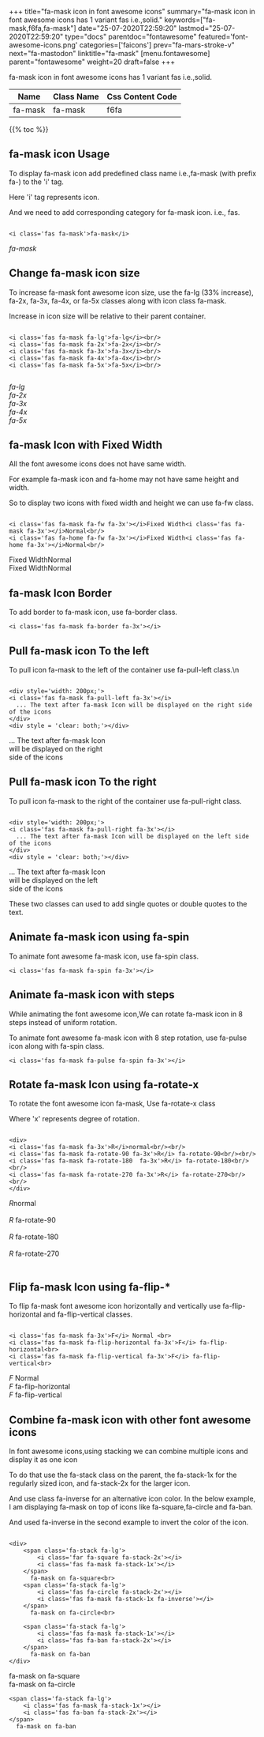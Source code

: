+++
title="fa-mask icon in font awesome icons"
summary="fa-mask icon in font awesome icons has 1 variant fas i.e.,solid."
keywords=["fa-mask,f6fa,fa-mask"]
date="25-07-2020T22:59:20"
lastmod="25-07-2020T22:59:20"
type="docs"
parentdoc="fontawesome"
featured='font-awesome-icons.png'
categories=['faicons']
prev="fa-mars-stroke-v"
next="fa-mastodon"
linktitle="fa-mask"
[menu.fontawesome]
parent="fontawesome"
weight=20
draft=false
+++


fa-mask icon in font awesome icons has 1 variant fas i.e.,solid.

<div class='table-responsive'><table class='table'><thead><tr><th>Name</th><th>Class Name</th><th>Css Content Code</th></tr></thead><tbody><tr><td>fa-mask</td><td>fa-mask</td><td>f6fa</td></tr></tbody></table></div>


{{% toc %}}


## fa-mask icon Usage

To display fa-mask icon add predefined class name i.e.,fa-mask (with prefix fa-) to the 'i' tag.

Here 'i' tag represents icon.

And we need to add corresponding category for fa-mask icon. i.e., fas.


```

<i class='fas fa-mask'>fa-mask</i>
```

<i class='fas fa-mask'>fa-mask</i>




## Change fa-mask icon size
To increase fa-mask font awesome icon size, use the fa-lg (33% increase), fa-2x, fa-3x, fa-4x, or fa-5x classes along with icon class fa-mask.

Increase in icon size will be relative to their parent container. 

```

<i class='fas fa-mask fa-lg'>fa-lg</i><br/>
<i class='fas fa-mask fa-2x'>fa-2x</i><br/>
<i class='fas fa-mask fa-3x'>fa-3x</i><br/>
<i class='fas fa-mask fa-4x'>fa-4x</i><br/>
<i class='fas fa-mask fa-5x'>fa-5x</i><br/>
            
```

<i class='fas fa-mask fa-lg'>fa-lg</i><br/>
<i class='fas fa-mask fa-2x'>fa-2x</i><br/>
<i class='fas fa-mask fa-3x'>fa-3x</i><br/>
<i class='fas fa-mask fa-4x'>fa-4x</i><br/>
<i class='fas fa-mask fa-5x'>fa-5x</i><br/>
            



## fa-mask Icon with Fixed Width 

All the font awesome icons does not have same width.

For example fa-mask icon and fa-home may not have same height and width.

So to display two icons with fixed width and height we can use fa-fw class.


```

<i class='fas fa-mask fa-fw fa-3x'></i>Fixed Width<i class='fas fa-mask fa-3x'></i>Normal<br/>
<i class='fas fa-home fa-fw fa-3x'></i>Fixed Width<i class='fas fa-home fa-3x'></i>Normal<br/>
```

<i class='fas fa-mask fa-fw fa-3x'></i>Fixed Width<i class='fas fa-mask fa-3x'></i>Normal<br/>
<i class='fas fa-home fa-fw fa-3x'></i>Fixed Width<i class='fas fa-home fa-3x'></i>Normal<br/>



## fa-mask Icon Border 

To add border to fa-mask icon, use fa-border class.


```
<i class='fas fa-mask fa-border fa-3x'></i>

```
<i class='fas fa-mask fa-border fa-3x'></i>





## Pull fa-mask icon To the left

To pull icon fa-mask to the left of the container use fa-pull-left class.\n

```

<div style='width: 200px;'>
<i class='fas fa-mask fa-pull-left fa-3x'></i>
  ... The text after fa-mask Icon will be displayed on the right side of the icons
</div>
<div style = 'clear: both;'></div>
```

<div style='width: 200px;'>
<i class='fas fa-mask fa-pull-left fa-3x'></i>
  ... The text after fa-mask Icon will be displayed on the right side of the icons
</div>
<div style = 'clear: both;'></div>




## Pull fa-mask icon To the right
To pull icon fa-mask to the right of the container use fa-pull-right class.

```

<div style='width: 200px;'>
<i class='fas fa-mask fa-pull-right fa-3x'></i>
  ... The text after fa-mask Icon will be displayed on the left side of the icons
</div>
<div style = 'clear: both;'></div>
```

<div style='width: 200px;'>
<i class='fas fa-mask fa-pull-right fa-3x'></i>
  ... The text after fa-mask Icon will be displayed on the left side of the icons
</div>
<div style = 'clear: both;'></div>

These two classes can used to add single quotes or double quotes to the text.


## Animate fa-mask icon using fa-spin
To animate font awesome fa-mask icon, use fa-spin class.

```
<i class='fas fa-mask fa-spin fa-3x'></i>
```
<i class='fas fa-mask fa-spin fa-3x'></i>




## Animate fa-mask icon with steps
While animating the font awesome icon,We can rotate fa-mask icon in 8 steps instead of uniform rotation.

To animate font awesome fa-mask icon with 8 step rotation, use fa-pulse icon along with fa-spin class.


```
<i class='fas fa-mask fa-pulse fa-spin fa-3x'></i>

```
<i class='fas fa-mask fa-pulse fa-spin fa-3x'></i>





## Rotate fa-mask Icon using fa-rotate-x
To rotate the font awesome icon fa-mask, Use fa-rotate-x class

Where 'x' represents degree of rotation.


```

<div>
<i class='fas fa-mask fa-3x'>R</i>normal<br/><br/>
<i class='fas fa-mask fa-rotate-90 fa-3x'>R</i> fa-rotate-90<br/><br/> 
<i class='fas fa-mask fa-rotate-180  fa-3x'>R</i> fa-rotate-180<br/><br/> 
<i class='fas fa-mask fa-rotate-270 fa-3x'>R</i> fa-rotate-270<br/><br/>
</div>
```

<div>
<i class='fas fa-mask fa-3x'>R</i>normal<br/><br/>
<i class='fas fa-mask fa-rotate-90 fa-3x'>R</i> fa-rotate-90<br/><br/> 
<i class='fas fa-mask fa-rotate-180  fa-3x'>R</i> fa-rotate-180<br/><br/> 
<i class='fas fa-mask fa-rotate-270 fa-3x'>R</i> fa-rotate-270<br/><br/>
</div>




## Flip fa-mask Icon using fa-flip-*
To flip fa-mask font awesome icon horizontally and vertically use fa-flip-horizontal and fa-flip-vertical classes. 

```

<i class='fas fa-mask fa-3x'>F</i> Normal <br>
<i class='fas fa-mask fa-flip-horizontal fa-3x'>F</i> fa-flip-horizontal<br>
<i class='fas fa-mask fa-flip-vertical fa-3x'>F</i> fa-flip-vertical<br>
```

<i class='fas fa-mask fa-3x'>F</i> Normal <br>
<i class='fas fa-mask fa-flip-horizontal fa-3x'>F</i> fa-flip-horizontal<br>
<i class='fas fa-mask fa-flip-vertical fa-3x'>F</i> fa-flip-vertical<br>




## Combine fa-mask icon with other font awesome icons
In font awesome icons,using stacking we can combine multiple icons and display it as one icon 

To do that use the fa-stack class on the parent, the fa-stack-1x for the regularly sized icon, and fa-stack-2x for the larger icon.

And use class fa-inverse for an alternative icon color. 
In the below example, I am displaying fa-mask on top of icons like fa-square,fa-circle and fa-ban.

And used fa-inverse in the second example to invert the color of the icon.

```

<div>
    <span class='fa-stack fa-lg'>
        <i class='far fa-square fa-stack-2x'></i>
        <i class='fas fa-mask fa-stack-1x'></i>
    </span>
      fa-mask on fa-square<br>
    <span class='fa-stack fa-lg'>
        <i class='fas fa-circle fa-stack-2x'></i>
        <i class='fas fa-mask fa-stack-1x fa-inverse'></i>
    </span>
      fa-mask on fa-circle<br>

    <span class='fa-stack fa-lg'>
        <i class='fas fa-mask fa-stack-1x'></i>
        <i class='fas fa-ban fa-stack-2x'></i>
    </span>
      fa-mask on fa-ban
</div>
```

<div>
    <span class='fa-stack fa-lg'>
        <i class='far fa-square fa-stack-2x'></i>
        <i class='fas fa-mask fa-stack-1x'></i>
    </span>
      fa-mask on fa-square<br>
    <span class='fa-stack fa-lg'>
        <i class='fas fa-circle fa-stack-2x'></i>
        <i class='fas fa-mask fa-stack-1x fa-inverse'></i>
    </span>
      fa-mask on fa-circle<br>

    <span class='fa-stack fa-lg'>
        <i class='fas fa-mask fa-stack-1x'></i>
        <i class='fas fa-ban fa-stack-2x'></i>
    </span>
      fa-mask on fa-ban
</div>






